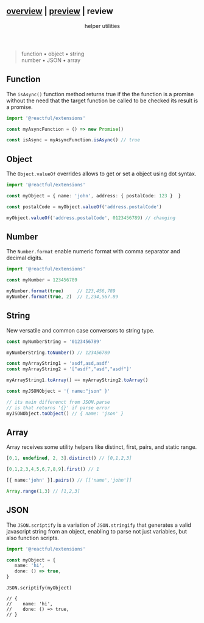 <script src='./index.js'></script>
<style>@import url(./index.css);</style>

<article>

<h1 title> 
   <a href='#' onclick="goto('./overview.html')">overview</a> 
   | <a href='#' onclick="goto('./preview.html#helper')">preview</a> 
   | <b>review</b>
</h1>

<header>helper utilities</header>

> function • object • string<br/>number • JSON • array

## Function

The `isAsync()` function method returns true if the the function is a promise without the need that the target function be called to be checked its result is a promise.

```ts
import '@reactful/extensions'

const myAsyncFunction = () => new Promise()

const isAsync = myAsyncFunction.isAsync() // true
```

## Object

The `Object.valueOf` overrides allows to get or set a object using dot syntax.

```ts
import '@reactful/extensions'

const myObject = { name: 'john', address: { postalCode: 123 }  }

const postalCode = myObject.valueOf('address.postalCode')

myObject.valueOf('address.postalCode', 0123456789) // changing
```

## Number

The `Number.format` enable numeric format with comma separator and decimal digits.

```ts
import '@reactful/extensions'

const myNumber = 123456789

myNumber.format(true)     // 123,456,789
myNumber.format(true, 2)  // 1,234,567.89
```

## String

New versatile and common case conversors to string type.

```ts
const myNumberString = '0123456789'

myNumberString.toNumber() // 123456789

const myArrayString1 = 'asdf,asd,asdf'
const myArrayString2 = '["asdf","asd","asdf"]'

myArrayString1.toArray() == myArrayString2.toArray()

const myJSONObject = '{ name:"json" }'

// its main differenct from JSON.parse
// is that returns '{}' if parse error
myJSONObject.toObject() // { name: 'json' }
```

## Array

Array receives some utility helpers like distinct, first, pairs, and static range.

```ts
[0,1, undefined, 2, 3].distinct() // [0,1,2,3]

[0,1,2,3,4,5,6,7,8,9].first() // 1

[{ name:'john' }].pairs() // [['name','john']]

Array.range(1,3) // [1,2,3]
```

## JSON

The `JSON.scriptify` is a variation of `JSON.stringify` that generates a valid javascript string from an object, enabling to parse not just variables, but also function scripts.

<aside cols=2>

```ts
import '@reactful/extensions'

const myObject = { 
   name: 'hi',
   done: () => true,
}
```
```tsx
JSON.scriptify(myObject)

// { 
//    name: 'hi',
//    done: () => true,
// }
```

</aside>

</article>
<br/><br/>